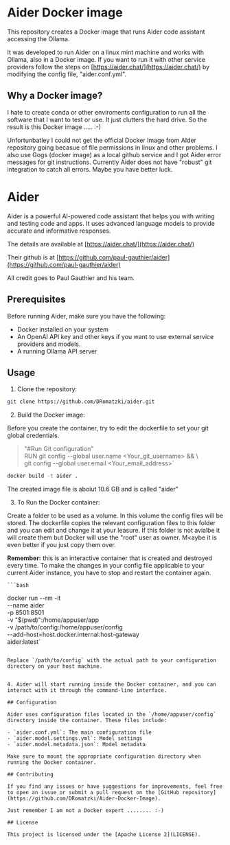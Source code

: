 # Aider Docker image

This repository creates a Docker image that runs Aider code assistant accessing the Ollama.

It was developed to run Aider on a linux mint machine and works with Ollama, also in a Docker image. If you want to run it with other service providers follow the steps on [https://aider.chat/](https://aider.chat/) by modifying the config file, "aider.conf.yml".


## Why a Docker image?

I hate to create conda or other enviroments configuration to run all the software that I want to test or use. It just clutters the hard drive.
So the result is this Docker image ..... :-)

Unfortunbatley I could not get the official Docker Image from AIder repository going becasue of file permissions in linux and other problems.
I also use Gogs (docker image) as a local github service and I got Aider error messages for git instructions. Currently Aider does not have "robust" git integration to catch all errors. Maybe you have better luck.


# Aider

Aider is a powerful AI-powered code assistant that helps you with writing and testing code and apps. It uses advanced language models to provide accurate and informative responses.

The details are available at [https://aider.chat/](https://aider.chat/)

Their github is at [https://github.com/paul-gauthier/aider](https://github.com/paul-gauthier/aider)

All credit goes to Paul Gauthier and his team.


## Prerequisites

Before running Aider, make sure you have the following:

- Docker installed on your system
- An OpenAI API key and other keys if you want to use external service providers and models.
- A running Ollama API server

## Usage

1. Clone the repository:

```bash
git clone https://github.com/DRomatzki/aider.git
```

2. Build the Docker image:

Before you create the container, try to edit the dockerfile to set your git global credentials. 

> "#Run Git configuration"  
> RUN git config --global user.name <Your_git_username> && \  
>         git config --global user.email <Your_email_address>`

```bash
docker build -t aider .
```
The created image file is aboiut 10.6 GB and is called "aider"


3. To Run the Docker container:

Create a folder to be used as a volume. In this volume the config files will be stored. The dockerfile copies the relevant configuration files to this folder and you can edit and change it at your leasure. If this folder is not avialbe it will create them but Docker will use the "root" user as owner. M<aybe it is even better if you just copy them over.

**Remember:** this is an interactive container that is created and destroyed every time. To make the changes in your config file applicable to your current Aider instance, you have to stop and restart the container again.

    ```bash
docker run --rm -it \
           --name aider \
           -p 8501:8501 \
           -v "$(pwd)":/home/appuser/app \
           -v /path/to/config:/home/appuser/config \
           --add-host=host.docker.internal:host-gateway \
           aider:latest`
```

Replace `/path/to/config` with the actual path to your configuration directory on your host machine.


4. Aider will start running inside the Docker container, and you can interact with it through the command-line interface.

## Configuration

Aider uses configuration files located in the `/home/appuser/config` directory inside the container. These files include:

- `aider.conf.yml`: The main configuration file
- `aider.model.settings.yml`: Model settings
- `aider.model.metadata.json`: Model metadata

Make sure to mount the appropriate configuration directory when running the Docker container.

## Contributing

If you find any issues or have suggestions for improvements, feel free to open an issue or submit a pull request on the [GitHub repository](https://github.com/DRomatzki/Aider-Docker-Image).

Just remember I am not a Docker expert ........ :-)

## License

This project is licensed under the [Apache License 2](LICENSE).
